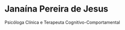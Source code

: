 # Janaína Pereira de Jesus <!-- NOME EM NEGRITO AQUI -->
Psicóloga Clínica e Terapeuta Cognitivo-Comportamental <!-- PODE EDITAR ESSA PARTE TAMBÉM -->


<html lang="pt-br">
<head>
    <meta charset="UTF-8">
    <meta name="viewport" content="width=device-width, initial-scale=1.0">
    <title>Janaína Pereira | Psicóloga</title>
    <style>
        @import url('https://fonts.googleapis.com/css2?family=Poppins:wght@400;600;700&display=swap');

        body {
            font-family: 'Poppins', sans-serif;
            background-color: #f0f4f8;
            color: #333;
            margin: 0;
            padding: 20px;
            display: flex;
            justify-content: center;
            align-items: center;
            min-height: 100vh;
        }

        .container {
            width: 100%;
            max-width: 600px;
            background: #ffffff;
            padding: 30px;
            border-radius: 12px;
            box-shadow: 0 6px 20px rgba(0, 0, 0, 0.1);
        }

        .profile-header {
            text-align: center;
            margin-bottom: 20px;
        }

        .profile-header h1 {
            color: #007bff;
            font-weight: 700;
            margin-bottom: 5px;
        }

        .profile-header p {
            color: #6c757d;
            font-weight: 400;
            margin-top: 0;
        }

        .form-section {
            padding: 20px;
            background-color: #eef5ff;
            border-radius: 10px;
        }

        .form-group {
            margin-bottom: 20px;
        }

        .form-group label {
            display: block;
            font-weight: 600;
            margin-bottom: 8px;
            color: #495057;
        }

        .form-group input, .form-group select, .form-group textarea {
            width: 100%;
            padding: 12px;
            border: 1px solid #ced4da;
            border-radius: 8px;
            box-sizing: border-box;
            font-size: 1em;
            transition: border-color 0.3s ease;
        }

        .form-group textarea {
            resize: none;
            height: 100px;
            max-length: 180;
        }

        .whatsapp-button {
            display: flex;
            align-items: center;
            justify-content: center;
            width: 100%;
            padding: 15px;
            background-color: #25D366;
            color: white;
            border: none;
            border-radius: 8px;
            font-size: 1.1em;
            font-weight: 600;
            cursor: pointer;
            text-decoration: none;
            transition: background-color 0.3s ease;
            margin-top: 25px;
        }

        .whatsapp-button:hover {
            background-color: #128C7E;
        }

        .whatsapp-button img {
            width: 24px;
            height: 24px;
            margin-right: 10px;
        }
    </style>
</head>
<body>
    <div class="container">
        <div class="profile-header">
            <h1>Janaína Pereira de Jesus</h1> <!-- NOME PRINCIPAL AQUI -->


            
            <p>Psicóloga Clínica e Terapeuta Cognitivo-Comportamental</p> <!--TENTAR ANEXAR LOGO MARCA AQUI -->
        </div>


     
        <h1></h1> <!--TITULO AQUI, CAIXA FORMULARIO -->

       <div class="form-section">
            <p style="text-align: center; font-size: 1.1em; font-weight: 600;">Para agendar uma sessão, preencha o formulário abaixo:</p>

            <form id="contact-form">
                <div class="form-group">
                    <label for="encontrou">Como encontrou meu perfil?</label>
                    <select id="encontrou" required>
                        <option value="">Selecione uma opção</option>
                        <option value="Instagram">Instagram</option>
                        <option value="Facebook">Facebook</option>
                        <option value="Amigo">Indicação de amigo(a)</option>
                        <option value="BuscaOnline">Busca online (Google, etc.)</option>
                        <option value="Outro">Outro</option>
                    </select>
                </div>

 <div class="form-group" id="outro-field-container">
                <label for="outro-text">Por favor, descreva como você encontrou meu perfil:</label>
                <textarea id="outro-text" rows="4" placeholder="Ex: Achei seu perfil fazendo pesquisa no Google..."></textarea>
            </div>

            <button type="submit">Enviar</button>
        </form>
    </div>

    <script>
        function toggleOutroField() {
            const selectElement = document.getElementById('encontrou');
            const outroFieldContainer = document.getElementById('outro-field-container');

            // Verifica se a opção "Outro" foi selecionada
            if (selectElement.value === 'Outro') {
                // Se for "Outro", exibe a caixa de texto
                outroFieldContainer.style.display = 'block';
            } else {
                // Se não for "Outro", esconde a caixa de texto
                outroFieldContainer.style.display = 'none';
            }
        }
    </script>
<!-- FINAL CODIGO FORMULARIO -->
                <div class="form-group">
                    <label for="nome">Qual seu nome?</label>
                    <input type="text" id="nome" required>
                </div>

                <div class="form-group">
                    <label for="idade">Quantos anos você tem?</label>
                    <input type="number" id="idade" required>
                </div>

                <div class="form-group">
                    <label for="acompanhamento">Já fez algum acompanhamento psicológico?</label>
                    <select id="acompanhamento" required>
                        <option value="Sim">Sim</option>
                        <option value="Nao">Não</option>
                    </select>
                </div>

                <div class="form-group">
                    <label for="medicacao">Faz uso de alguma medicação?</label>
                    <select id="medicacao" required>
                        <option value="Sim">Sim</option>
                        <option value="Nao">Não</option>
                    </select>
                </div>

                <div class="form-group">
                    <label for="horario">Qual dia e horário você tem interesse em ser atendido(a)?</label>
                    <textarea id="horario" maxlength="180" placeholder="Ex: Terça-feira, 19:00 ou Sábados pela manhã"></textarea>
                </div>
            </form>

            <a href="#" id="whatsapp-link" class="whatsapp-button" onclick="generateLink()">
                <img src="https://upload.wikimedia.org/wikipedia/commons/6/6b/WhatsApp.svg" alt="WhatsApp Logo">
                Enviar Mensagem para Agendamento
            </a>
        </div>
    </div>

    <script>
        function generateLink() {
            const encontrou = document.getElementById('encontrou').value;
            const nome = document.getElementById('nome').value;
            const idade = document.getElementById('idade').value;
            const acompanhamento = document.getElementById('acompanhamento').value;
            const medicacao = document.getElementById('medicacao').value;
            const horario = document.getElementById('horario').value;
            const whatsappLink = document.getElementById('whatsapp-link');

            if (!encontrou || !nome || !idade) {
                alert("Por favor, preencha todos os campos obrigatórios (marcados com *).");
                return;
            }

            let message = `Olá, Janaína! Encontrei seu perfil via ${encontrou}.`;
            message += `\nMeu nome é ${nome} e tenho ${idade} anos.`;
            message += `\nJá fiz acompanhamento psicológico: ${acompanhamento}.`;
            message += `\nFaço uso de medicação: ${medicacao}.`;
            
            if (horario) {
                message += `\n\nTenho interesse em ser atendido(a) no seguinte dia/horário: ${horario}.`;
            } else {
                message += `\n\nNão especifiquei um horário, mas gostaria de agendar um atendimento.`;
            }

            const encodedMessage = encodeURIComponent(message);
            const whatsappUrl = `https://wa.me/5531986015600?text=${encodedMessage}`;
            
            whatsappLink.href = whatsappUrl;
            whatsappLink.target = "_blank";
        }
    </script>
</body>
</html>
